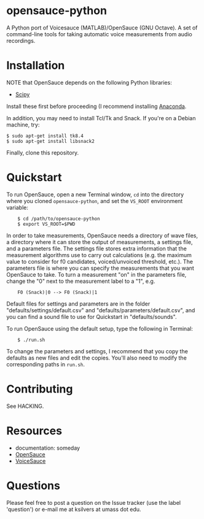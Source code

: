 opensauce-python
================
A Python port of Voicesauce (MATLAB)/OpenSauce (GNU Octave). A set of command-line tools for taking automatic voice measurements from audio recordings.

# Installation

NOTE that OpenSauce depends on the following Python libraries:
* [Scipy](http://www.scipy.org/)

Install these first before proceeding (I recommend installing [Anaconda](https://store.continuum.io/cshop/anaconda/).

In addition, you may need to install Tcl/Tk and Snack. If you're on a Debian machine, try:

	$ sudo apt-get install tk8.4
	$ sudo apt-get install libsnack2

Finally, clone this repository.

# Quickstart
To run OpenSauce, open a new Terminal window, `cd` into the directory where you cloned `opensauce-python`, and set the `VS_ROOT` environment variable:

        $ cd /path/to/opensauce-python
        $ export VS_ROOT=$PWD

In order to take measurements, OpenSauce needs a directory of wave files, a directory where it can store the output of measurements, a settings file, and a parameters file. The settings file stores extra information that the measurement algorithms use to carry out calculations (e.g. the maximum value to consider for f0 candidates, voiced/unvoiced threshold, etc.). The parameters file is where you can specify the measurements that you want OpenSauce to take. To turn a measurement "on" in the parameters file, change the "0" next to the measurement label to a "1", e.g.

        F0 (Snack)|0 --> F0 (Snack)|1

Default files for settings and parameters are in the folder "defaults/settings/default.csv" and "defaults/parameters/default.csv", and you can find a sound file to use for Quickstart in "defaults/sounds".

To run OpenSauce using the default setup, type the following in Terminal:

        $ ./run.sh

To change the parameters and settings, I recommend that you copy the defaults as new files and edit the copies. You'll also need to modify the corresponding paths in `run.sh`.

# Contributing
See HACKING.

# Resources
* documentation: someday
* [OpenSauce](https://github.com/voicesauce/opensauce)
* [VoiceSauce](http://www.seas.ucla.edu/spapl/voicesauce/)

# Questions
Please feel free to post a question on the Issue tracker (use the label 'question') or e-mail me at ksilvers at umass dot edu.


